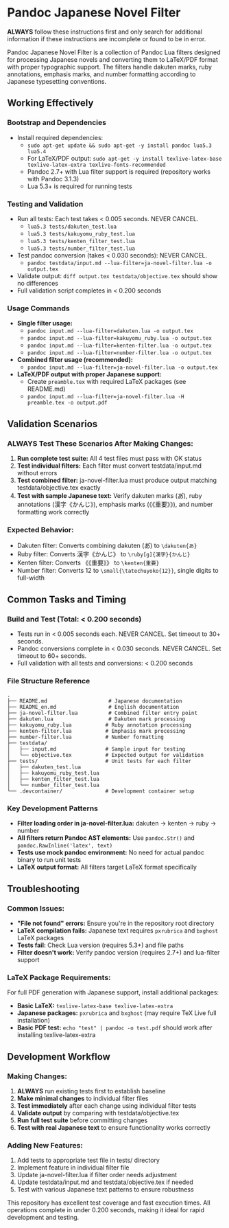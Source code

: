 # Pandoc Japanese Novel Filter

**ALWAYS** follow these instructions first and only search for additional information if these instructions are incomplete or found to be in error.

Pandoc Japanese Novel Filter is a collection of Pandoc Lua filters designed for processing Japanese novels and converting them to LaTeX/PDF format with proper typographic support. The filters handle dakuten marks, ruby annotations, emphasis marks, and number formatting according to Japanese typesetting conventions.

## Working Effectively

### Bootstrap and Dependencies
- Install required dependencies:
  - `sudo apt-get update && sudo apt-get -y install pandoc lua5.3 lua5.4`
  - For LaTeX/PDF output: `sudo apt-get -y install texlive-latex-base texlive-latex-extra texlive-fonts-recommended`
  - Pandoc 2.7+ with Lua filter support is required (repository works with Pandoc 3.1.3)
  - Lua 5.3+ is required for running tests

### Testing and Validation  
- Run all tests: Each test takes < 0.005 seconds. NEVER CANCEL.
  - `lua5.3 tests/dakuten_test.lua`
  - `lua5.3 tests/kakuyomu_ruby_test.lua`
  - `lua5.3 tests/kenten_filter_test.lua`
  - `lua5.3 tests/number_filter_test.lua`
- Test pandoc conversion (takes < 0.030 seconds): NEVER CANCEL.
  - `pandoc testdata/input.md --lua-filter=ja-novel-filter.lua -o output.tex`
- Validate output: `diff output.tex testdata/objective.tex` should show no differences
- Full validation script completes in < 0.200 seconds

### Usage Commands
- **Single filter usage:**
  - `pandoc input.md --lua-filter=dakuten.lua -o output.tex`
  - `pandoc input.md --lua-filter=kakuyomu_ruby.lua -o output.tex`
  - `pandoc input.md --lua-filter=kenten-filter.lua -o output.tex`
  - `pandoc input.md --lua-filter=number-filter.lua -o output.tex`
- **Combined filter usage (recommended):**
  - `pandoc input.md --lua-filter=ja-novel-filter.lua -o output.tex`
- **LaTeX/PDF output with proper Japanese support:**
  - Create `preamble.tex` with required LaTeX packages (see README.md)
  - `pandoc input.md --lua-filter=ja-novel-filter.lua -H preamble.tex -o output.pdf`

## Validation Scenarios

### ALWAYS Test These Scenarios After Making Changes:
1. **Run complete test suite:** All 4 test files must pass with OK status
2. **Test individual filters:** Each filter must convert testdata/input.md without errors
3. **Test combined filter:** ja-novel-filter.lua must produce output matching testdata/objective.tex exactly
4. **Test with sample Japanese text:** Verify dakuten marks (あ゙), ruby annotations (漢字《かんじ》), emphasis marks (《《重要》》), and number formatting work correctly

### Expected Behavior:
- Dakuten filter: Converts combining dakuten (あ゙) to `\dakuten{あ}`
- Ruby filter: Converts 漢字《かんじ》 to `\ruby[g]{漢字}{かんじ}`
- Kenten filter: Converts 《《重要》》 to `\kenten{重要}`
- Number filter: Converts 12 to `\small{\tatechuyoko{12}}`, single digits to full-width

## Common Tasks and Timing

### Build and Test (Total: < 0.200 seconds)
- Tests run in < 0.005 seconds each. NEVER CANCEL. Set timeout to 30+ seconds.
- Pandoc conversions complete in < 0.030 seconds. NEVER CANCEL. Set timeout to 60+ seconds.
- Full validation with all tests and conversions: < 0.200 seconds

### File Structure Reference
```
.
├── README.md                    # Japanese documentation  
├── README_en.md                 # English documentation
├── ja-novel-filter.lua          # Combined filter entry point
├── dakuten.lua                  # Dakuten mark processing
├── kakuyomu_ruby.lua           # Ruby annotation processing  
├── kenten-filter.lua           # Emphasis mark processing
├── number-filter.lua           # Number formatting
├── testdata/
│   ├── input.md                # Sample input for testing
│   └── objective.tex           # Expected output for validation
├── tests/                      # Unit tests for each filter
│   ├── dakuten_test.lua
│   ├── kakuyomu_ruby_test.lua
│   ├── kenten_filter_test.lua
│   └── number_filter_test.lua
└── .devcontainer/              # Development container setup
```

### Key Development Patterns
- **Filter loading order in ja-novel-filter.lua:** dakuten → kenten → ruby → number
- **All filters return Pandoc AST elements:** Use `pandoc.Str()` and `pandoc.RawInline('latex', text)`
- **Tests use mock pandoc environment:** No need for actual pandoc binary to run unit tests
- **LaTeX output format:** All filters target LaTeX format specifically

## Troubleshooting

### Common Issues:
- **"File not found" errors:** Ensure you're in the repository root directory
- **LaTeX compilation fails:** Japanese text requires `pxrubrica` and `bxghost` LaTeX packages
- **Tests fail:** Check Lua version (requires 5.3+) and file paths
- **Filter doesn't work:** Verify pandoc version (requires 2.7+) and lua-filter support

### LaTeX Package Requirements:
For full PDF generation with Japanese support, install additional packages:
- **Basic LaTeX:** `texlive-latex-base texlive-latex-extra`
- **Japanese packages:** `pxrubrica` and `bxghost` (may require TeX Live full installation)
- **Basic PDF test:** `echo "test" | pandoc -o test.pdf` should work after installing texlive-latex-extra

## Development Workflow

### Making Changes:
1. **ALWAYS** run existing tests first to establish baseline
2. **Make minimal changes** to individual filter files
3. **Test immediately** after each change using individual filter tests
4. **Validate output** by comparing with testdata/objective.tex
5. **Run full test suite** before committing changes
6. **Test with real Japanese text** to ensure functionality works correctly

### Adding New Features:
1. Add tests to appropriate test file in tests/ directory
2. Implement feature in individual filter file
3. Update ja-novel-filter.lua if filter order needs adjustment
4. Update testdata/input.md and testdata/objective.tex if needed
5. Test with various Japanese text patterns to ensure robustness

This repository has excellent test coverage and fast execution times. All operations complete in under 0.200 seconds, making it ideal for rapid development and testing.